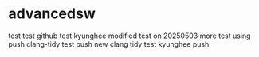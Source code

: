 # advancedsw

test test github test kyunghee modified
test on 20250503
more test using push
clang-tidy test push
new clang tidy test kyunghee push

